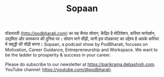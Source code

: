 ﻿---
type: podcast
title: "Sopaan"
Description: "Motivation, career guidance, entrepreneurship, and workspace"
launch_date: "14 April 2020"
cover_image: "../../images/podcast-covers/sopaan-cover.jpg"
website: "/podcasts/sopaan"
youtube: "https://youtube.com/@podbharati"
instagram: "https://instagram.com/podbharati"
apple: "https://instagram.com/podbharati"
spotify: "https://instagram.com/podbharati"
amazon: "https://instagram.com/podbharati"
categories: [Business, Careers, Education]
---
पॉडभारती (http://podbharati.com) का यह चैनल सोपान, केंद्रित है मोटिवेशन, करियर मार्गदर्शन, उद्यमिता और कामकाज की दुनिया पर। सोपान माने सीढ़ी, यानी इस पॉडकास्ट का उद्देश्य है आपके करियर में समृद्धी की सीढ़ी बनना। Sopaan, a podcast show by PodBharati, focuses on Motivation, Career Guidance, Entrepreneurship and Workspace. We want to be the ladder to prosperity & success in your career. 

Please do subscribe to our newsletter at https://parikrama.debashish.com. YouTube channel: https://youtube.com/@podbharati.